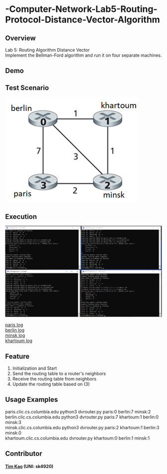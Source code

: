 # -Computer-Network-Lab5-Routing-Protocol-Distance-Vector-Algorithm

## Overview ##
Lab 5: Routing Algorithm Distance Vector \
Implement the Bellman-Ford algorithm and run it on four separate machines.


## Demo ##
## Test Scenario ## 
![image](https://github.com/tim-kao/-Computer-Network-Lab5-Routing-Protocol-Distance-Vector-Algorithm/blob/main/demo/test_scenario.png)

## Execution ##
![image](https://github.com/tim-kao/-Computer-Network-Lab5-Routing-Protocol-Distance-Vector-Algorithm/blob/main/demo/execution.png)

[paris log](https://github.com/tim-kao/-Computer-Network-Lab5-Routing-Protocol-Distance-Vector-Algorithm/blob/main/log/paris.log) \
[berlin log](https://github.com/tim-kao/-Computer-Network-Lab5-Routing-Protocol-Distance-Vector-Algorithm/blob/main/log/berlin.log) \
[minsk log](https://github.com/tim-kao/-Computer-Network-Lab5-Routing-Protocol-Distance-Vector-Algorithm/blob/main/log/minsk.log) \
[khartoum log](https://github.com/tim-kao/-Computer-Network-Lab5-Routing-Protocol-Distance-Vector-Algorithm/blob/main/log/khartoum.log)

## Feature ##
1. Initialization and Start
2. Send the routing table to a router's neighbors
3. Receive the routing table from neighbors
4. Update the routing table based on (3)
##  Usage Examples ##
paris.clic.cs.columbia.edu		python3 dvrouter.py paris:0 berlin:7 minsk:2 \
berlin.clic.cs.columbia.edu		python3 dvrouter.py paris:7 khartoum:1 berlin:0 minsk:3 \
minsk.clic.cs.columbia.edu		python3 dvrouter.py paris:2 khartoum:1 berlin:3 minsk:0 \
khartoum.clic.cs.columbia.edu 	dvrouter.py khartoum:0 berlin:1 minsk:1
   
## Contributor ##
#### [Tim Kao](https://github.com/tim-kao) (UNI: sk4920)
